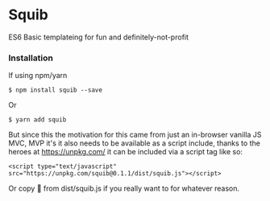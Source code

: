 # Squib

ES6 Basic templateing for fun and definitely-not-profit

### Installation

If using npm/yarn

```
$ npm install squib --save
```
Or
```
$ yarn add squib
```

But since this the motivation for this came from just an in-browser vanilla JS MVC, MVP it's it also needs to be available as a script include, thanks to the heroes at https://unpkg.com/ it can be included via a script tag like so:

```
<script type="text/javascript" src="https://unpkg.com/squib@0.1.1/dist/squib.js"></script>
```

Or copy 🍝 from dist/squib.js if you really want to for whatever reason.
